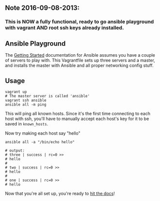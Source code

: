## Note 2016-09-08-2013:

### This is NOW a fully functional, ready to go ansible playground with vagrant AND root ssh keys already installed.



## Ansible Playground

The [Getting Started](http://www.ansibleworks.com/docs/intro_getting_started.html) documentation
for Ansible assumes you have a couple of servers to play with.
This Vagrantfile sets up three servers and a master, and installs the master
with Ansible and all proper networking config stuff.

## Usage

    vagrant up
    # The master server is called 'ansible'
    vagrant ssh ansible
    ansible all -m ping

This will ping all known hosts.
Since it's the first time connecting to each host with ssh,
you'll have to manually accept each host's key for it to be
saved in `known_hosts`.

Now try making each host say "hello"

    ansible all -a "/bin/echo hello"

    # output:
    # three | success | rc=0 >>
    # hello
    # 
    # two | success | rc=0 >>
    # hello
    # 
    # one | success | rc=0 >>
    # hello




Now that you're all set up, you're ready to [hit the docs](http://www.ansibleworks.com/docs/)!
